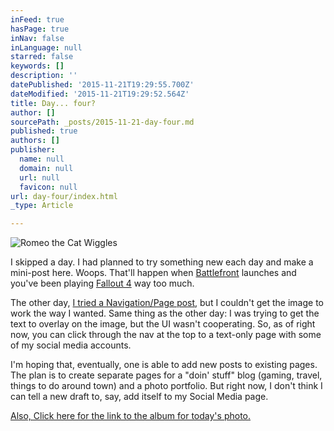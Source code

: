 ```yaml
---
inFeed: true
hasPage: true
inNav: false
inLanguage: null
starred: false
keywords: []
description: ''
datePublished: '2015-11-21T19:29:55.700Z'
dateModified: '2015-11-21T19:29:52.564Z'
title: Day... four?
author: []
sourcePath: _posts/2015-11-21-day-four.md
published: true
authors: []
publisher:
  name: null
  domain: null
  url: null
  favicon: null
url: day-four/index.html
_type: Article

---
```

![Romeo the Cat Wiggles](https://the-grid-user-content.s3-us-west-2.amazonaws.com/20be5385-2dd2-4424-9f02-f1255db73c6e.gif)

I skipped a day. I had planned to try something new each day and make a mini-post here. Woops. That'll happen when [Battlefront][0] launches and you've been playing [Fallout 4][1] way too much.

The other day, [I tried a Navigation/Page post][2], but I couldn't get the image to work the way I wanted. Same thing as the other day: I was trying to get the text to overlay on the image, but the UI wasn't cooperating. So, as of right now, you can click through the nav at the top to a text-only page with some of my social media accounts.

I'm hoping that, eventually, one is able to add new posts to existing pages. The plan is to create separate pages for a "doin' stuff" blog (gaming, travel, things to do around town) and a photo portfolio. But right now, I don't think I can tell a new draft to, say, add itself to my Social Media page.

[Also, Click here for the link to the album for today's photo.][3]

[0]: http://starwars.ea.com/starwars/battlefront
[1]: https://www.fallout4.com/
[2]: https://thegrid.ai/alex-does-stuff-and-things/social-media-contacts/
[3]: http://imgur.com/a/I3qbR#0